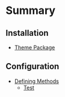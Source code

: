 # Summary

## Installation

* [Theme Package](README.md)

## Configuration

* [Defining Methods](methods.md)
  * [Test](methods/test.md)

